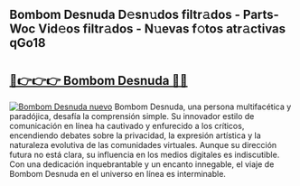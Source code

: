 ## Bombom Desnuda D𝚎sn𝚞dos filtr𝚊dos - Parts-Woc Vid𝚎os filtr𝚊dos - N𝚞evas f𝚘tos atr𝚊ctivas qGo18

# <h2><a href="http://mb34fz.tromn.icu/?c=Bombom+Desnuda">🔗👉👉👉 Bombom Desnuda 🔗🔗</a></h2>

[![Bombom Desnuda nuevo](https://i.imgur.com/pEAQMta.gif)](http://mb34fz.tromn.icu/?c=Bombom+Desnuda)
Bombom Desnuda, una persona multifacética y paradójica, desafía la comprensión simple. Su innovador estilo de comunicación en línea ha cautivado y enfurecido a los críticos, encendiendo debates sobre la privacidad, la expresión artística y la naturaleza evolutiva de las comunidades virtuales. Aunque su dirección futura no está clara, su influencia en los medios digitales es indiscutible. Con una dedicación inquebrantable y un encanto innegable, el viaje de Bombom Desnuda en el universo en línea es interminable.
